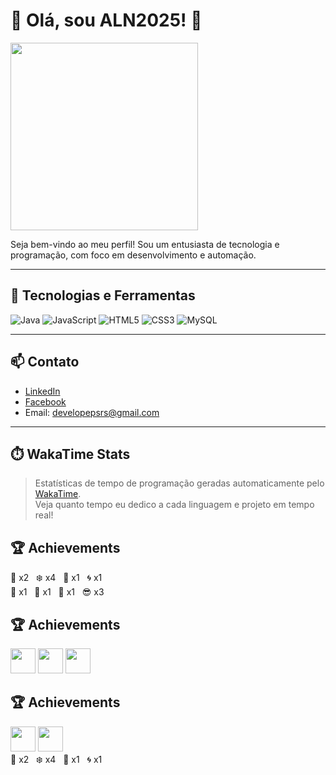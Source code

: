 # 👋 Olá, sou ALN2025! 👋

<img src="https://media.giphy.com/media/3o7aCQ8bXe1XZzK1Hi/giphy.gif" width="300"/>

Seja bem-vindo ao meu perfil! Sou um entusiasta de tecnologia e programação, com foco em desenvolvimento e automação.

---

## 🚀 Tecnologias e Ferramentas

![Java](https://img.shields.io/badge/Java-ED8B00?style=for-the-badge&logo=java&logoColor=white)
![JavaScript](https://img.shields.io/badge/JavaScript-F7DF1E?style=for-the-badge&logo=javascript&logoColor=black)
![HTML5](https://img.shields.io/badge/HTML5-E34F26?style=for-the-badge&logo=html5&logoColor=white)
![CSS3](https://img.shields.io/badge/CSS3-1572B6?style=for-the-badge&logo=css3&logoColor=white)
![MySQL](https://img.shields.io/badge/MySQL-4479A1?style=for-the-badge&logo=mysql&logoColor=white)

---

## 📫 Contato

- [LinkedIn](https://www.linkedin.com/in/anderson-nascimento-22305931b)
- [Facebook](https://www.facebook.com/anderson.nascimento.979538)
- Email: developepsrs@gmail.com

---


## ⏱️ WakaTime Stats

> Estatísticas de tempo de programação geradas automaticamente pelo [WakaTime](https://wakatime.com/@ALN2025).  
> Veja quanto tempo eu dedico a cada linguagem e projeto em tempo real!

## 🏆 Achievements

🥇 x2 &nbsp; ❄️ x4 &nbsp; 🤠 x1 &nbsp; 🌀 x1  
💖 x1 &nbsp; 🚀 x1 &nbsp; 🌙 x1 &nbsp; 😎 x3

## 🏆 Achievements

<img src="URL_DA_IMAGEM_1" width="40"/>
<img src="URL_DA_IMAGEM_2" width="40"/>
<img src="URL_DA_IMAGEM_3" width="40"/>
<!-- ...repita para cada conquista... -->

## 🏆 Achievements

<img src="URL_DA_IMAGEM_1" width="40"/> <img src="URL_DA_IMAGEM_2" width="40"/>  
🥇 x2 &nbsp; ❄️ x4 &nbsp; 🤠 x1 &nbsp; 🌀 x1

